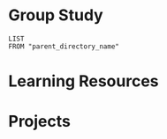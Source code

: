 # Group Study

```dataview
LIST 
FROM "parent_directory_name"
```

# Learning Resources

# Projects
